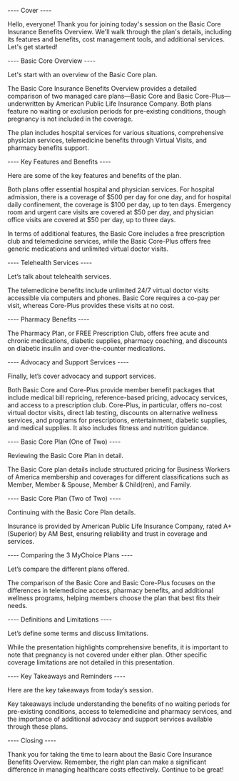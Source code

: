 ---- Cover ----

Hello, everyone! Thank you for joining today's session on the Basic Core Insurance Benefits Overview. We'll walk through the plan's details, including its features and benefits, cost management tools, and additional services. Let's get started!

---- Basic Core Overview ----

Let's start with an overview of the Basic Core plan.

The Basic Core Insurance Benefits Overview provides a detailed comparison of two managed care plans—Basic Core and Basic Core-Plus—underwritten by American Public Life Insurance Company. Both plans feature no waiting or exclusion periods for pre-existing conditions, though pregnancy is not included in the coverage.

The plan includes hospital services for various situations, comprehensive physician services, telemedicine benefits through Virtual Visits, and pharmacy benefits support.

---- Key Features and Benefits ----

Here are some of the key features and benefits of the plan.

Both plans offer essential hospital and physician services. For hospital admission, there is a coverage of $500 per day for one day, and for hospital daily confinement, the coverage is $100 per day, up to ten days. Emergency room and urgent care visits are covered at $50 per day, and physician office visits are covered at $50 per day, up to three days.

In terms of additional features, the Basic Core includes a free prescription club and telemedicine services, while the Basic Core-Plus offers free generic medications and unlimited virtual doctor visits.

---- Telehealth Services ----

Let’s talk about telehealth services.

The telemedicine benefits include unlimited 24/7 virtual doctor visits accessible via computers and phones. Basic Core requires a co-pay per visit, whereas Core-Plus provides these visits at no cost.

---- Pharmacy Benefits ----

The Pharmacy Plan, or FREE Prescription Club, offers free acute and chronic medications, diabetic supplies, pharmacy coaching, and discounts on diabetic insulin and over-the-counter medications.

---- Advocacy and Support Services ----

Finally, let’s cover advocacy and support services.

Both Basic Core and Core-Plus provide member benefit packages that include medical bill repricing, reference-based pricing, advocacy services, and access to a prescription club. Core-Plus, in particular, offers no-cost virtual doctor visits, direct lab testing, discounts on alternative wellness services, and programs for prescriptions, entertainment, diabetic supplies, and medical supplies. It also includes fitness and nutrition guidance.

---- Basic Core Plan (One of Two) ----

Reviewing the Basic Core Plan in detail.

The Basic Core plan details include structured pricing for Business Workers of America membership and coverages for different classifications such as Member, Member & Spouse, Member & Child(ren), and Family.

---- Basic Core Plan (Two of Two) ----

Continuing with the Basic Core Plan details.

Insurance is provided by American Public Life Insurance Company, rated A+ (Superior) by AM Best, ensuring reliability and trust in coverage and services.

---- Comparing the 3 MyChoice Plans ----

Let’s compare the different plans offered.

The comparison of the Basic Core and Basic Core-Plus focuses on the differences in telemedicine access, pharmacy benefits, and additional wellness programs, helping members choose the plan that best fits their needs.

---- Definitions and Limitations ----

Let’s define some terms and discuss limitations.

While the presentation highlights comprehensive benefits, it is important to note that pregnancy is not covered under either plan. Other specific coverage limitations are not detailed in this presentation.

---- Key Takeaways and Reminders ----

Here are the key takeaways from today’s session.

Key takeaways include understanding the benefits of no waiting periods for pre-existing conditions, access to telemedicine and pharmacy services, and the importance of additional advocacy and support services available through these plans.

---- Closing ----

Thank you for taking the time to learn about the Basic Core Insurance Benefits Overview. Remember, the right plan can make a significant difference in managing healthcare costs effectively. Continue to be great!